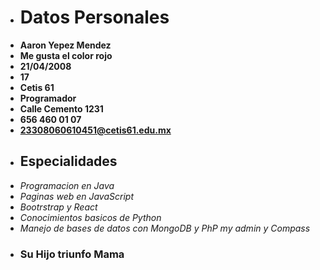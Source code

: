 - # Datos Personales
- **Aaron Yepez Mendez**
- **Me gusta el color rojo**
- **21/04/2008**
- **17**
- **Cetis 61**
- **Programador**
- **Calle Cemento 1231**
- **656 460 01 07**
- **23308060610451@cetis61.edu.mx**
- ## Especialidades
- *Programacion en Java*
- *Paginas web en JavaScript*
- *Bootrstrap y React*
- *Conocimientos basicos de Python*
- *Manejo de bases de datos con MongoDB y PhP my admin y Compass*
- ### Su Hijo triunfo Mama

